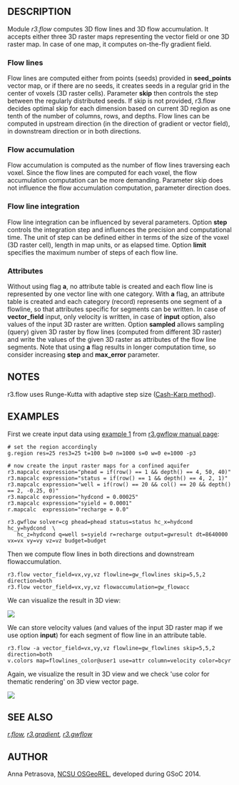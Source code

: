 ## DESCRIPTION

Module *r3.flow* computes 3D flow lines and 3D flow accumulation. It
accepts either three 3D raster maps representing the vector field or one
3D raster map. In case of one map, it computes on-the-fly gradient
field.

### Flow lines

Flow lines are computed either from points (seeds) provided in
**seed_points** vector map, or if there are no seeds, it creates seeds
in a regular grid in the center of voxels (3D raster cells). Parameter
**skip** then controls the step between the regularly distributed seeds.
If skip is not provided, r3.flow decides optimal skip for each dimension
based on current 3D region as one tenth of the number of columns, rows,
and depths. Flow lines can be computed in upstream direction (in the
direction of gradient or vector field), in downstream direction or in
both directions.

### Flow accumulation

Flow accumulation is computed as the number of flow lines traversing
each voxel. Since the flow lines are computed for each voxel, the flow
accumulation computation can be more demanding. Parameter skip does not
influence the flow accumulation computation, parameter direction does.

### Flow line integration

Flow line integration can be influenced by several parameters. Option
**step** controls the integration step and influences the precision and
computational time. The unit of step can be defined either in terms of
the size of the voxel (3D raster cell), length in map units, or as
elapsed time. Option **limit** specifies the maximum number of steps of
each flow line.

### Attributes

Without using flag **a**, no attribute table is created and each flow
line is represented by one vector line with one category. With **a**
flag, an attribute table is created and each category (record)
represents one segment of a flowline, so that attributes specific for
segments can be written. In case of **vector_field** input, only
velocity is written, in case of **input** option, also values of the
input 3D raster are written. Option **sampled** allows sampling (query)
given 3D raster by flow lines (computed from different 3D raster) and
write the values of the given 3D raster as attributes of the flow line
segments. Note that using **a** flag results in longer computation time,
so consider increasing **step** and **max_error** parameter.

## NOTES

r3.flow uses Runge-Kutta with adaptive step size ([Cash-Karp
method](http://en.wikipedia.org/wiki/Cash-Karp_method)).

## EXAMPLES

First we create input data using [example 1](r3.gwflow.html#example-1)
from [r3.gwflow manual page](r3.gwflow.html):

```
# set the region accordingly
g.region res=25 res3=25 t=100 b=0 n=1000 s=0 w=0 e=1000 -p3

# now create the input raster maps for a confined aquifer
r3.mapcalc expression="phead = if(row() == 1 && depth() == 4, 50, 40)"
r3.mapcalc expression="status = if(row() == 1 && depth() == 4, 2, 1)"
r3.mapcalc expression="well = if(row() == 20 && col() == 20 && depth() == 2, -0.25, 0)"
r3.mapcalc expression="hydcond = 0.00025"
r3.mapcalc expression="syield = 0.0001"
r.mapcalc  expression="recharge = 0.0"

r3.gwflow solver=cg phead=phead status=status hc_x=hydcond hc_y=hydcond  \
   hc_z=hydcond q=well s=syield r=recharge output=gwresult dt=8640000 vx=vx vy=vy vz=vz budget=budget
```

Then we compute flow lines in both directions and downstream
flowaccumulation.

```
r3.flow vector_field=vx,vy,vz flowline=gw_flowlines skip=5,5,2 direction=both
r3.flow vector_field=vx,vy,vz flowaccumulation=gw_flowacc
```

We can visualize the result in 3D view:

![](r3flow_flowlines.png)

We can store velocity values (and values of the input 3D raster map if
we use option **input**) for each segment of flow line in an attribute
table.

```
r3.flow -a vector_field=vx,vy,vz flowline=gw_flowlines skip=5,5,2 direction=both
v.colors map=flowlines_color@user1 use=attr column=velocity color=bcyr
```

Again, we visualize the result in 3D view and we check \'use color for
thematic rendering\' on 3D view vector page.

![](r3flow_flowlines_color.png)

## SEE ALSO

*[r.flow](r.flow.html), [r3.gradient](r3.gradient.html),
[r3.gwflow](r3.gwflow.html)*

## AUTHOR

Anna Petrasova, [NCSU OSGeoREL](http://geospatial.ncsu.edu/osgeorel/),
developed during GSoC 2014.
